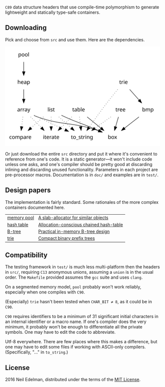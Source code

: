 `C89` data structure headers that use compile-time polymorphism to
generate lightweight and statically type-safe containers.

## Downloading ##

Pick and choose from `src` and use them. Here are the dependencies.

![Dependencies](dependencies.svg)

Or just download the entire `src` directory and put it where it's
convenient to reference from one's code. It is a static generator—it
won't include code unless one asks, and one's compiler should be
pretty good at discarding inlining and discarding unused functionality.
Parameters in each project are pre-processor macros. Documentation
is in `doc/` and examples are in `test/`.

## Design papers ##

The implementation is fairly standard. Some rationales of the more
complex containers documented here.

<table><tr>
<td><a href = "doc/pool/">memory pool</a></td>
<td><a href = "doc/pool/pool.pdf">A slab-allocator for similar objects</a></td>
</tr><tr>
<td><a href = "doc/table/">hash table</a></td>
<td><a href = "doc/table/table.pdf">Allocation-conscious chained hash-table</a></td>
</tr><tr>
<td><a href = "doc/tree/">B-tree</a></td>
<td><a href = "doc/tree/tree.pdf">Practical in-memory B-tree design</a></td>
</tr><tr>
<td><a href = "doc/trie/">trie</a></td>
<td><a href = "doc/trie/trie.pdf">Compact binary prefix trees</a></td>
</tr></table>

## Compatibility ##

The testing framework in `test/` is much less multi-platform then
the headers in `src/`, requiring `C13` anonymous unions, assuming
a `union` is in the usual order. The `Makefile` provided assumes
the `gcc` suite and uses `clang`.

On a segmented memory model, `pool` probably won't work reliably,
especially when one compiles with `C90`.

(Especially) `trie` hasn't been tested when `CHAR_BIT ≠ 8`, as it
could be in `C90`.

`C90` requires identifiers to be a minimum of 31 significant initial
characters in an internal identifier or a macro name. If one's
compiler does the very minimum, it probably won't be enough to
differentiate all the private symbols. One may have to edit the
code to abbreviate.

Utf-8 everywhere. There are few places where this makes a difference,
but one may have to edit some files if working with ASCII-only
compilers. (Specifically, "…" in `to_string`.)

## License ##

2016 Neil Edelman, distributed under the terms of the [MIT
License](https://opensource.org/licenses/MIT).
